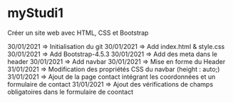 # myStudi1
Créer un site web avec HTML, CSS et Bootstrap

30/01/2021 => Initialisation du git
30/01/2021 => Add index.html & style.css
30/01/2021 => Add Bootstrap-4.5.3
30/01/2021 => Add des meta dans le header
30/01/2021 => Add navbar
30/01/2021 => Mise en forme du Header
31/01/2021 => Modification des propriétés CSS du navbar (height : auto;)
31/01/2021 => Ajout de la page contact intégrant les coordonnées et un formulaire de contact
31/01/2021 => Ajout des vérifications de champs obligatoires dans le formulaire de coontact